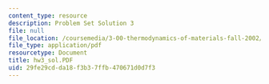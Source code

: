```yaml
---
content_type: resource
description: Problem Set Solution 3
file: null
file_location: /coursemedia/3-00-thermodynamics-of-materials-fall-2002/29fe29cdda18f3b37ffb470671d0d7f3_hw3_sol.PDF
file_type: application/pdf
resourcetype: Document
title: hw3_sol.PDF
uid: 29fe29cd-da18-f3b3-7ffb-470671d0d7f3
---
```


